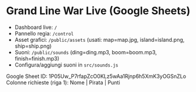 # Grand Line War Live (Google Sheets)

- Dashboard live: `/`
- Pannello regia: `/control`
- Asset grafici: `/public/assets` (usati: map=map.jpg, island=island.png, ship=ship.png)
- Suoni: `/public/sounds` (ding=ding.mp3, boom=boom.mp3, finish=finish.mp3)
- Configura/aggiungi suoni in `src/sounds.js`

Google Sheet ID: 1P05Uw_P7rfapZcO0KLz5wAa1Rjnp6h5XmK3yOGSnZLo
Colonne richieste (riga 1): Nome | Pirata | Punti
